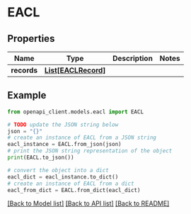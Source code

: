 # EACL


## Properties

Name | Type | Description | Notes
------------ | ------------- | ------------- | -------------
**records** | [**List[EACLRecord]**](EACLRecord.md) |  | 

## Example

```python
from openapi_client.models.eacl import EACL

# TODO update the JSON string below
json = "{}"
# create an instance of EACL from a JSON string
eacl_instance = EACL.from_json(json)
# print the JSON string representation of the object
print(EACL.to_json())

# convert the object into a dict
eacl_dict = eacl_instance.to_dict()
# create an instance of EACL from a dict
eacl_from_dict = EACL.from_dict(eacl_dict)
```
[[Back to Model list]](../README.md#documentation-for-models) [[Back to API list]](../README.md#documentation-for-api-endpoints) [[Back to README]](../README.md)


